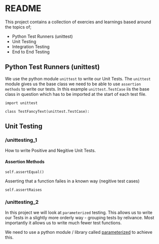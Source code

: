 # README

This project contains a collection of exercies and learnings based around the topics of;

- Python Test Runners (unittest)
- Unit Testing
- Integration Testing
- End to End Testing

## Python Test Runners (unittest)
We use the python module `unittest` to write our Unit Tests. The `unittest` module gives us the base class we need to be able to use `assertion methods` to write our tests. In this example `unittest.TestCase` iis the base class in question which has to be imported at the start of each test file.

```
import unittest

class TestFancyText(unittest.TestCase):
```

## Unit Testing

### /unittesting_1
How to write Positive and Negitive Unit Tests.

#### Assertion Methods
```
self.assertEqual()
```

Asserting that a function failes in a known way (negitive test cases)

```
self.assertRaises
```

### /unittesting_2

In this project we will look at `parameterized` testing. This allows us to write our Tests in a slightly more orderly way - grouping tests by relivance. Most importantly it allows us to write much fewer test functions.

We need to use a python module / library called [parameterized](https://pypi.org/project/parameterized/) to achieve this.
